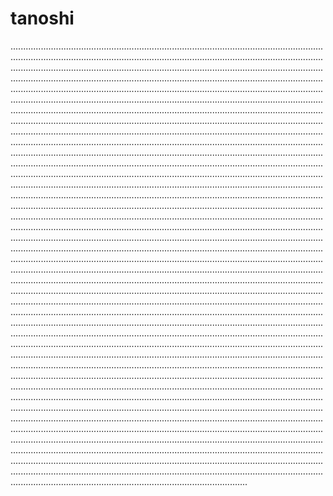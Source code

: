 # tanoshi
..........................................................................................................................................................................................................................................................................................................................................................................................................................................................................................................................................................................................................................................................................................................................................................................................................................................................................................................................................................................................................................................................................................................................................................................................................................................................................................................................................................................................................................................................................................................................................................................................................................................................................................................................................................................................................................................................................................................................................................................................................................................................................................................................................................................................................................................................................................................................................................................................................................................................................................................................................................................................................................................................................................................................................................................................................................................................................................................................................................................................................................................................................................................................................................................................................................................................................................................................................................................................................................................................................................................................................................................................................................................................................................................................................................................................................................................................................................................................................................................................................................................................................................................................................................................................................................................................................................................................................................................................................................................................................................................................................................................................................................................................................................................................................................................................................................................................................................................................................................................................................................................................................................................................................................................................................................................................................................................................................................................................
